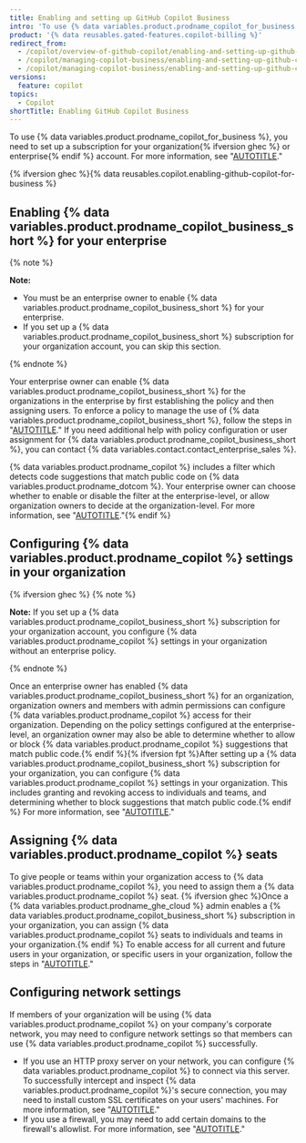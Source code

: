 ```yaml
---
title: Enabling and setting up GitHub Copilot Business
intro: 'To use {% data variables.product.prodname_copilot_for_business %}, you need to set up a subscription for your organization{% ifversion ghec %} or enterprise{% endif %}.'
product: '{% data reusables.gated-features.copilot-billing %}'
redirect_from:
  - /copilot/overview-of-github-copilot/enabling-and-setting-up-github-copilot-for-business
  - /copilot/managing-copilot-business/enabling-and-setting-up-github-copilot-for-business
  - /copilot/managing-copilot-business/enabling-and-setting-up-github-copilot-business
versions:
  feature: copilot
topics:
  - Copilot
shortTitle: Enabling GitHub Copilot Business
---
```


To use {% data variables.product.prodname_copilot_for_business %}, you need to set up a subscription for your organization{% ifversion ghec %} or enterprise{% endif %} account. For more information, see "[AUTOTITLE](/billing/managing-billing-for-github-copilot/managing-your-github-copilot-subscription-for-your-organization-or-enterprise)."

{% ifversion ghec %}{% data reusables.copilot.enabling-github-copilot-for-business %}

## Enabling {% data variables.product.prodname_copilot_business_short %} for your enterprise

{% note %}

**Note:**

- You must be an enterprise owner to enable {% data variables.product.prodname_copilot_business_short %} for your enterprise.
- If you set up a {% data variables.product.prodname_copilot_business_short %} subscription for your organization account, you can skip this section.

{% endnote %}

Your enterprise owner can enable {% data variables.product.prodname_copilot_business_short %} for the organizations in the enterprise by first establishing the policy and then assigning users. To enforce a policy to manage the use of {% data variables.product.prodname_copilot_business_short %}, follow the steps in "[AUTOTITLE](/admin/policies/enforcing-policies-for-your-enterprise/enforcing-policies-for-github-copilot-in-your-enterprise#managing-access-to-github-copilot-in-your-enterprise)." If you need additional help with policy configuration or user assignment for {% data variables.product.prodname_copilot_business_short %}, you can contact {% data variables.contact.contact_enterprise_sales %}.

{% data variables.product.prodname_copilot %} includes a filter which detects code suggestions that match public code on {% data variables.product.prodname_dotcom %}. Your enterprise owner can choose whether to enable or disable the filter at the enterprise-level, or allow organization owners to decide at the organization-level. For more information, see "[AUTOTITLE](/admin/policies/enforcing-policies-for-your-enterprise/enforcing-policies-for-github-copilot-in-your-enterprise#enforcing-a-policy-to-manage-the-use-of-github-copilot-suggestions-that-match-public-code)."{% endif %}

## Configuring {% data variables.product.prodname_copilot %} settings in your organization

{% ifversion ghec %}
{% note %}

**Note:** If you set up a {% data variables.product.prodname_copilot_business_short %} subscription for your organization account, you configure {% data variables.product.prodname_copilot %} settings in your organization without an enterprise policy.

{% endnote %}

Once an enterprise owner has enabled {% data variables.product.prodname_copilot_business_short %} for an organization, organization owners and members with admin permissions can configure {% data variables.product.prodname_copilot %} access for their organization. Depending on the policy settings configured at the enterprise-level, an organization owner may also be able to determine whether to allow or block {% data variables.product.prodname_copilot %} suggestions that match public code.{% endif %}{% ifversion fpt %}After setting up a {% data variables.product.prodname_copilot_business_short %} subscription for your organization, you can configure {% data variables.product.prodname_copilot %} settings in your organization. This includes granting and revoking access to individuals and teams, and determining whether to block suggestions that match public code.{% endif %} For more information, see "[AUTOTITLE](/copilot/managing-github-copilot-in-your-organization)."

## Assigning {% data variables.product.prodname_copilot %} seats

To give people or teams within your organization access to {% data variables.product.prodname_copilot %}, you need to assign them a {% data variables.product.prodname_copilot %} seat. {% ifversion ghec %}Once a {% data variables.product.prodname_ghe_cloud %} admin enables a {% data variables.product.prodname_copilot_business_short %} subscription in your organization, you can assign {% data variables.product.prodname_copilot %} seats to individuals and teams in your organization.{% endif %} To enable access for all current and future users in your organization, or specific users in your organization, follow the steps in "[AUTOTITLE](/copilot/managing-github-copilot-in-your-organization/managing-access-for-copilot-business-in-your-organization)."

## Configuring network settings

If members of your organization will be using {% data variables.product.prodname_copilot %} on your company's corporate network, you may need to configure network settings so that members can use {% data variables.product.prodname_copilot %} successfully.

- If you use an HTTP proxy server on your network, you can configure {% data variables.product.prodname_copilot %} to connect via this server. To  successfully intercept and inspect {% data variables.product.prodname_copilot %}'s secure connection, you may need to install custom SSL certificates on your users' machines. For more information, see "[AUTOTITLE](/copilot/configuring-github-copilot/configuring-network-settings-for-github-copilot)."
- If you use a firewall, you may need to add certain domains to the firewall's allowlist. For more information, see "[AUTOTITLE](/copilot/troubleshooting-github-copilot/troubleshooting-firewall-settings-for-github-copilot)."
